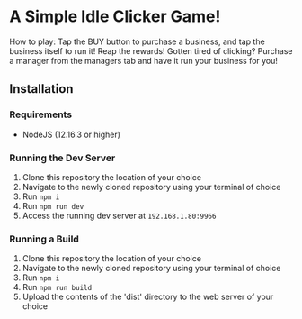 # A Simple Idle Clicker Game!
How to play: Tap the BUY button to purchase a business, and tap the business itself to run it! Reap the rewards!
Gotten tired of clicking? Purchase a manager from the managers tab and have it run your business for you!

## Installation
### Requirements
 - NodeJS (12.16.3 or higher)
### Running the Dev Server
 1. Clone this repository the location of your choice
 2. Navigate to the newly cloned repository using your terminal of choice
 3. Run `npm i`
 4. Run `npm run dev`
 5. Access the running dev server at `192.168.1.80:9966`
### Running a Build
 1. Clone this repository the location of your choice
 2. Navigate to the newly cloned repository using your terminal of choice
 3. Run `npm i`
 4. Run `npm run build`
 5. Upload the contents of the 'dist' directory to the web server of your choice
